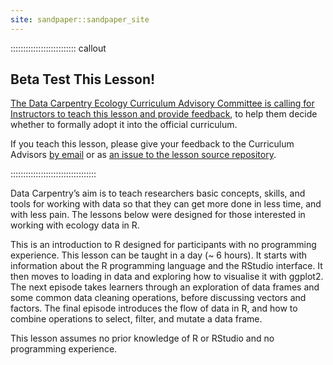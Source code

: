 ```yaml
---
site: sandpaper::sandpaper_site
---
```


:::::::::::::::::::::::::: callout

## Beta Test This Lesson!

[The Data Carpentry Ecology Curriculum Advisory Committee is calling for Instructors to teach this lesson and provide feedback](https://carpentries.org/blog/2023/07/r-ecology-alt-beta/), to help them decide whether to formally adopt it into the official curriculum.

If you teach this lesson, please give your feedback to the Curriculum Advisors [by email](mailto:curriculum-advisors-ecology@lists.carpentries.org) or as [an issue to the lesson source repository](https://github.com/carpentries-incubator/R-ecology-lesson-alternative/issues/new?assignees=&labels=type:discussion&projects=&template=pilot_workshop_feedback.yml&title=[Pilot+workshop+feedback]:+).

::::::::::::::::::::::::::::::::::

Data Carpentry’s aim is to teach researchers basic concepts, skills, and tools for working with data so that they can get more done in less time, and with less pain. The lessons below were designed for those interested in working with ecology data in R.

This is an introduction to R designed for participants with no programming experience. This lesson can be taught in a day (~ 6 hours). It starts with information about the R programming language and the RStudio interface. It then moves to loading in data and exploring how to visualise it with ggplot2. The next episode takes learners through an exploration of data frames and some common data cleaning operations, before discussing vectors and factors. The final episode introduces the flow of data in R, and how to combine operations to select, filter, and mutate a data frame.

This lesson assumes no prior knowledge of R or RStudio and no programming experience.

